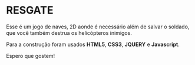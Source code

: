 # RESGATE

Esse é um jogo de naves, 2D aonde é necessário além de salvar o soldado, que você também destrua os helicópteros inimigos.

Para a construção foram usados **HTML5**, **CSS3**, **JQUERY** e **Javascript**.

Espero que gostem! 
